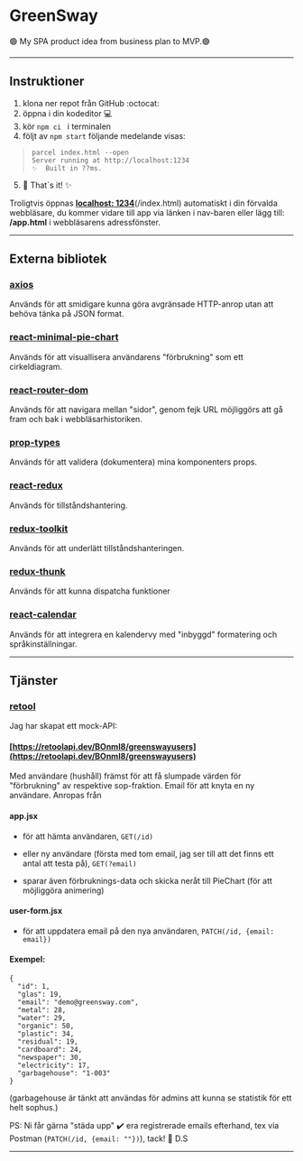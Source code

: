 # GreenSway
🟢 My SPA product idea from business plan to MVP.🟢
________________________________________________________________________________________________________________________________________________________________________________
## Instruktioner

1. klona ner repot från GitHub :octocat:
2. öppna i din kodeditor :computer:
3. kör ```npm ci ``` i terminalen 
4. följt av ```npm start``` följande medelande visas: 
 > ```green-sway@1.0.0 start
 > parcel index.html --open
 > Server running at http://localhost:1234 
 > ✨  Built in ??ms.

5. 🚀 That´s it!  ✨

Troligtvis öppnas **[localhost: 1234](http://localhost:1234)**(/index.html) automatiskt i din förvalda webbläsare, du kommer vidare till app via länken i nav-baren eller lägg till: **/app.html** i webbläsarens adressfönster.
________________________________________________________________________________________________________________________________________________________________________________
## Externa bibliotek

### [axios](https://www.npmjs.com/package/axios)
Används för att smidigare kunna göra avgränsade HTTP-anrop utan att behöva tänka på JSON format.

### [react-minimal-pie-chart](https://www.npmjs.com/package/react-minimal-pie-chart)
Används för att visuallisera användarens "förbrukning" som ett cirkeldiagram.

### [react-router-dom](https://www.npmjs.com/package/react-router-dom)
Används för att navigara mellan "sidor", genom fejk URL möjliggörs att gå fram och bak i webbläsarhistoriken.

### [prop-types](https://www.npmjs.com/package/proptypes)
Används för att validera (dokumentera) mina komponenters props.

### [react-redux](https://www.npmjs.com/package/react-redux)
Används för tillståndshantering.

### [redux-toolkit](https://www.npmjs.com/package/@reduxjs/toolkit)
Används för att underlätt tillståndshanteringen.

### [redux-thunk](https://www.npmjs.com/package/redux-thunk)
Används för att kunna dispatcha funktioner

### [react-calendar](https://www.npmjs.com/package/react-calendar)
Används för att integrera en kalendervy med "inbyggd" formatering och språkinställningar.
________________________________________________________________________________________________________________________________________________________________________________
## Tjänster

### [retool](https://retool.com/api-generator/)
Jag har skapat ett mock-API: 
#### [https://retoolapi.dev/BOnmI8/greenswayusers](https://retoolapi.dev/BOnmI8/greenswayusers)
Med användare (hushåll) främst för att få slumpade värden för "förbrukning" av respektive sop-fraktion. Email för att knyta en ny användare. 
Anropas från 
#### app.jsx 
* för att hämta användaren, ```GET(/id)``` 
* eller ny användare (första med tom email, jag ser till att det finns ett antal att testa på), ```GET(?email)```

* sparar även förbruknings-data och skicka neråt till PieChart (för att möjliggöra animering)
#### user-form.jsx
* för att uppdatera email på den nya användaren, ```PATCH(/id, {email: email})``` 
#### Exempel:
```
{
  "id": 1,
  "glas": 19,
  "email": "demo@greensway.com",
  "metal": 28,
  "water": 29,
  "organic": 50,
  "plastic": 34,
  "residual": 19,
  "cardboard": 24,
  "newspaper": 30,
  "electricity": 17,
  "garbagehouse": "1-003"
}
```
(garbagehouse är tänkt att användas för admins att kunna se statistik för ett helt sophus.)

  PS: Ni får gärna "städa upp" ✔️ era registrerade emails efterhand, tex via Postman (```PATCH(/id, {email: ""})```), tack! 🤗 D.S 


________________________________________________________________________________________________________________________________________________________________________________
